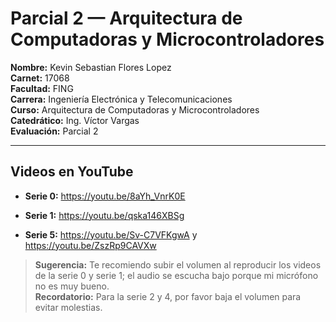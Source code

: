 # Parcial 2 — Arquitectura de Computadoras y Microcontroladores

**Nombre:** Kevin Sebastian Flores Lopez  
**Carnet:** 17068  
**Facultad:** FING  
**Carrera:** Ingeniería Electrónica y Telecomunicaciones  
**Curso:** Arquitectura de Computadoras y Microcontroladores  
**Catedrático:** Ing. Víctor Vargas  
**Evaluación:** Parcial 2

---

## Videos en YouTube

- **Serie 0:** https://youtu.be/8aYh_VnrK0E  
- **Serie 1:** https://youtu.be/qska146XBSg

- **Serie 5:** https://youtu.be/Sv-C7VFKgwA y https://youtu.be/ZszRp9CAVXw
  

> **Sugerencia:** Te recomiendo subir el volumen al reproducir los videos de la serie 0 y serie 1; el audio se escucha bajo porque mi micrófono no es muy bueno.  
> **Recordatorio:** Para la serie 2 y 4, por favor baja el volumen para evitar molestias.
